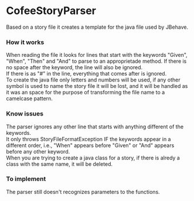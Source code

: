 # CofeeStoryParser

Based on a story file it creates a template for the java file used by JBehave.

### How it works

When reading the file it looks for lines that start with the keywords "Given", "When", "Then" and "And" to parse to an approprietade method. If there is no space after the keyword, the line will also be ignored. <br />
If there is as "#" in the line, everything that comes after is ignored. <br />
To create the java file only letters and numbers will be used, if any other symbol is used to name the story file it will be lost, and it will be handled as it was an space for the purpose of transforming the file name to a camelcase pattern. <br />

### Know issues

The parser ignores any other line that starts with anything different of the keywords. <br />
It only throws StoryFileFormatException IF the keywords appear in a different order, i.e., "When" appears before "Given" or "And" appears before any other keyword. <br />
When you are trying to create a java class for a story, if there is alredy a class with the same name, it will be deleted. <br />

### To implement

The parser still doesn't recognizes parameters to the functions. <br />
